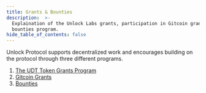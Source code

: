 ```yaml
---
title: Grants & Bounties
description:  >-
  Explaination of the Unlock Labs grants, participation in Gitcoin grants and 
  bounties program.
hide_table_of_contents: false
---
```


Unlock Protocol supports decentralized work and encourages building on the 
protocol through three different programs.

1. [The UDT Token Grants Program](/governance/grants-bounties/udt-grants)
1. [Gitcoin Grants](https://unlock-protocol.com/guides/gitcoin-grants/)
1. [Bounties](/governance/grants-bounties/bounties)